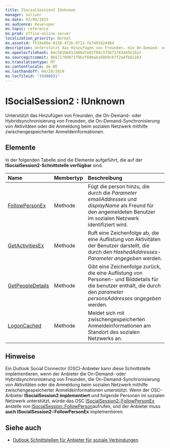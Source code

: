 ```yaml
---
title: ISocialSession2 IUnknown
manager: soliver
ms.date: 03/09/2015
ms.audience: Developer
ms.topic: reference
ms.prod: office-online-server
localization_priority: Normal
ms.assetid: f516e86e-0158-472b-9711-fe7491b24404
description: Unterstützt das Hinzufügen von Freunden, die On-Demand- oder Hybridsynchronisierung von Freunden, die On-Demand-Synchronisierung von Aktivitäten oder die Anmeldung beim sozialen Netzwerk mithilfe zwischengespeicherter Anmeldeinformationen.
ms.openlocfilehash: 6dc581bb812408d7e01f94c375671783445616a1
ms.sourcegitcommit: 8657170d071f9bcf680aba50b9c07f2a4fb82283
ms.translationtype: MT
ms.contentlocale: de-DE
ms.lasthandoff: 04/28/2019
ms.locfileid: "33408831"
---
```

# <a name="isocialsession2--iunknown"></a>ISocialSession2 : IUnknown

Unterstützt das Hinzufügen von Freunden, die On-Demand- oder Hybridsynchronisierung von Freunden, die On-Demand-Synchronisierung von Aktivitäten oder die Anmeldung beim sozialen Netzwerk mithilfe zwischengespeicherter Anmeldeinformationen.
  
## <a name="members"></a>Elemente

In der folgenden Tabelle sind die Elemente aufgeführt, die auf der **ISocialSession2-Schnittstelle verfügbar** sind. 
  
|**Name**|**Membertyp**|**Beschreibung**|
|:-----|:-----|:-----|
|[FollowPersonEx](isocialsession2-followpersonex.md) <br/> |Methode  <br/> |Fügt die person hinzu, die durch die  _Parameter emailAddresses_ und  _displayName_ als Freund für den angemeldeten Benutzer im sozialen Netzwerk identifiziert wird.  <br/> |
|[GetActivitiesEx](isocialsession2-getactivitiesex.md) <br/> |Methode  <br/> |Ruft eine Zeichenfolge ab, die eine Auflistung von Aktivitäten der Benutzer darstellt, die durch den  _HashedAddresses-Parameter angegeben_ werden.  <br/> |
|[GetPeopleDetails](isocialsession2-getpeopledetails.md) <br/> |Methode  <br/> |Gibt eine Zeichenfolge zurück, die eine Auflistung von Personen- und Bilddetails für die benutzer enthält, die durch den  _parameter personsAddresses angegeben_ werden.  <br/> |
|[LogonCached](isocialsession2-logoncached.md) <br/> |Methode  <br/> |Meldet sich mit zwischengespeicherten Anmeldeinformationen am Standort des sozialen Netzwerks an.  <br/> |
   
## <a name="remarks"></a>Hinweise

Ein Outlook Social Connector (OSC)-Anbieter kann diese Schnittstelle implementieren, wenn der Anbieter die On-Demand- oder Hybridsynchronisierung von Freunden, die On-Demand-Synchronisierung von Aktivitäten oder die Anmeldung beim sozialen Netzwerk mithilfe zwischengespeicherter Anmeldeinformationen unterstützt. Wenn der OSC-Anbieter **ISocialSession2 implementiert** und folgende Personen im sozialen Netzwerk unterstützt, würde das OSC [ISocialSession2::FollowPersonEx](isocialsession2-followpersonex.md) anstelle von [ISocialSession::FollowPerson](isocialsession-followperson.md)aufrufen, und der Anbieter muss **auch ISocialSession2::FollowPersonEx** implementieren.
  
## <a name="see-also"></a>Siehe auch

- [Outlook Schnittstellen für Anbieter für soziale Verbindungen](outlook-social-connector-provider-interfaces.md)

